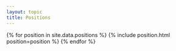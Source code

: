 ```yaml
---
layout: topic
title: Positions
---
```


{% for position in site.data.positions %}
  {% include position.html position=position %}
{% endfor %}
